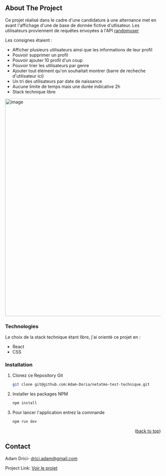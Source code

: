 ## About The Project

Ce projet réalisé dans le cadre d'une candidature à une alternance met en avant l'affichage d'une de base de donnée fictive d'utlisateur.
Les utilisateurs proviennent de requêtes envoyées à l'API <a href="https://randomuser.me./">randomuser</a>

Les consignes étaient :
- Afficher plusieurs utilisateurs ainsi que les informations de leur profil
- Pouvoir supprimer un profil
- Pouvoir ajouter 10 profil d'un coup
- Pouvoir trier les utilisateurs par genre
- Ajouter tout élément qu'on souhaitait montrer (barre de recheche d'utilisateur ici) 
- Un tri des utilisateurs par date de naissance
- Aucune limite de temps mais une durée indicative 2h
- Stack technique libre


<img width="704" alt="image" src="https://github.com/Adam-Doria/netatmo-test-technique/assets/123974951/4b2d461d-4d6c-4ef1-a887-5454aad6adc7">






### Technologies
Le choix de la stack technique étant libre, j'ai orienté ce projet en :
- React
- CSS
  
<!-- GETTING STARTED -->


### Installation


1. Clonez ce Repository Git
   ```sh
   git clone git@github.com:Adam-Doria/netatmo-test-technique.git
   ```
2. Installer les packages NPM
   ```sh
   npm install
   ```
3. Pour lancer l'application entrez la commande 
   ```js
   npm run dev
   ```

<p align="right">(<a href="#readme-top">back to top</a>)</p>



## Contact

Adam Drici- drici.adam@gmail.com

Project Link: <a href="https://main--luxury-douhua-153b0e.netlify.app"/> Voir le projet</a>

